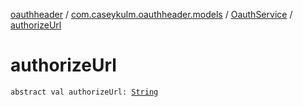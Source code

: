 [oauthheader](../../index.md) / [com.caseykulm.oauthheader.models](../index.md) / [OauthService](index.md) / [authorizeUrl](.)

# authorizeUrl

`abstract val authorizeUrl: `[`String`](https://kotlinlang.org/api/latest/jvm/stdlib/kotlin/-string/index.html)